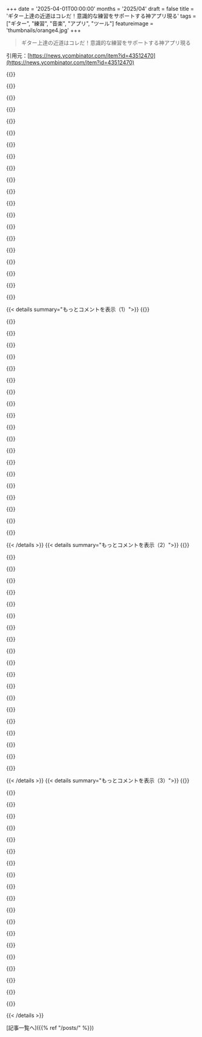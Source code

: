 +++
date = '2025-04-01T00:00:00'
months = '2025/04'
draft = false
title = 'ギター上達の近道はコレだ！意識的な練習をサポートする神アプリ現る'
tags = ["ギター", "練習", "音楽", "アプリ", "ツール"]
featureimage = 'thumbnails/orange4.jpg'
+++

> ギター上達の近道はコレだ！意識的な練習をサポートする神アプリ現る

引用元：[https://news.ycombinator.com/item?id=43512470](https://news.ycombinator.com/item?id=43512470)

{{<matomeQuote body="やっほー！このアプリ作ったの俺だよ！友達がもっと宣伝しろってうるさいからHNに投稿してくれた（感謝しかないけど！）。昨日も「今何してる？」スレに投稿したんだ。<br>https://news.ycombinator.com/item?id=43531684<br>質問あったら遠慮なくどうぞ！" userName="naiquevin" createdAt="2025-04-01T01:52:48" color="">}}

{{<matomeQuote body="HNありがとー！VineetにアプリがVineet以外にも使える価値あるって認めさせたぞ！先週、バンガロールの友達にCaptriceのデモやったんだけど、「これマジ cool！で、ローンチはいつ？」みたいな質問にてきとーに答えてたから、絶対「無限のbikeshed」にハマると思ったんだよね。<br>あと、Vineetに「First Internet Dollar」稼がせたな！コーヒーおごってくれた人マジ神！F.I.D.稼ぐ前と後じゃ心理的に全然違うから。もう後戻りできないね！俺も無限Bikeshedにハマってるから、彼に続いて頑張るぞ！" userName="adityaathalye" createdAt="2025-04-01T05:54:44" color="#ff33a1">}}

{{<matomeQuote body="マジでいい友達じゃん！" userName="RickS" createdAt="2025-04-01T15:30:40" color="">}}

{{<matomeQuote body="Aditya、よくやった！" userName="jonfromsf" createdAt="2025-04-01T16:10:02" color="">}}

{{<matomeQuote body="これめっちゃcoolじゃん！俺も同じようなニーズあるんだけど、ギターじゃなくて初めて楽器（マジなやつ）を習おうと思ってて、ギターとかウクレレとかハープに似てるけどちょっと簡単なリラにしたんだよね。ギター以外の楽器もサポートする予定ある？" userName="emacsen" createdAt="2025-04-01T15:07:48" color="#45d325">}}

{{<matomeQuote body="alphatexのドキュメントを詳しく見てるけど、弦楽器なら何でもサポートできる可能性あるよ。チューニングのセクションをチェックしてみて。<br>https://alphatab.net/docs/alphatex/metadata#tuning<br>ピアノでもいけるかも。ここに例があるよ。<br>https://alphatab.net/docs/alphatex/notes/#multiple-voices" userName="naiquevin" createdAt="2025-04-01T15:37:32" color="#785bff">}}

{{<matomeQuote body="最高！" userName="emacsen" createdAt="2025-04-01T15:42:12" color="">}}

{{<matomeQuote body="もっと一般的な楽器にした方がサポートが手厚いと思うよ。ギターの先生なんてどこにでもいるし、ギターのタブ譜はネットに溢れてるし、困ったら友達に聞けるかもしれないし。ウクレレとかベースギターもそう遠くないよ。" userName="smelendez" createdAt="2025-04-01T16:04:57" color="">}}

{{<matomeQuote body="1996年に大学にいた時、何人かのコンピューターサイエンスの教授に、Linuxなんてオモチャだって言われたし、真面目な組織は絶対に使わないって言われた。<br>1997年に数学の教授に統計プログラムについて聞いたら、Rは絶対に実用化されないって言われた。<br>1998年には、Pythonを学びたいなら学んでもいいけど、Javaを学ぶべきだ、スクリプト言語にこだわるならPerlにしとけって言われた。<br>人気があるからツールを使うんじゃなくて、自分が楽しいから使うんだ。<br>あと、リラの方が簡単に学べる理由を聞かれてないけど、それは身体的な制限があるから。" userName="emacsen" createdAt="2025-04-01T16:29:34" color="#ff5c5c">}}

{{<matomeQuote body="神アプリ。Up the irons." userName="SpaceManNabs" createdAt="2025-04-01T17:13:54" color="">}}

{{<matomeQuote body="良さげなアプリだね。楽譜読めない人向けにギタータブもあると嬉しいかも。" userName="greazy" createdAt="2025-04-01T07:31:44" color="">}}

{{<matomeQuote body="ウェブサイトの最初のスクリーンショットがギタータブじゃん。" userName="Rygian" createdAt="2025-04-01T08:16:00" color="#38d3d3">}}

{{<matomeQuote body="タブしかないじゃん。楽譜なんてどこにもないし、今エクササイズ見てるところだよ。" userName="pc86" createdAt="2025-04-01T12:35:39" color="#ff5733">}}

{{<matomeQuote body="楽譜はスペース取るから非表示にしてるんだ。でも最近、トリプレットのタブ編集してるときに必要だって思ったんだよね。タブだと連桁が見えないし。近いうちに表示切り替えボタン追加する予定。" userName="naiquevin" createdAt="2025-04-01T13:06:28" color="#38d3d3">}}

{{<matomeQuote body="それはいいね。特に他の楽器からギターに来た人には楽譜は必須だよ。" userName="wyclif" createdAt="2025-04-01T14:24:08" color="#ff5c5c">}}

{{<matomeQuote body="標準的な楽譜を学ぶことをおすすめするよ。タブ譜は便利だけど（どの弦で弾くか選べるからね。弦によって音が違うし、次の音が出せない場合もあるし）、標準的な楽譜にもメリットがあるんだ。両方知ってれば誰とでも一緒に演奏できる可能性があるよ。誰かと演奏するとき楽譜を渡されることが多いからね。" userName="bluGill" createdAt="2025-04-01T13:06:20" color="#ff5c5c">}}

{{<matomeQuote body="ギタータブは練習に最適だよ。どの弦のどのフレットを押さえるかダイレクトに示してくれるからね。同じ音を色んな場所で弾けるギターならではだよ。楽譜だと表現しにくいギター特有のテクニック（ベンド、スライド、ハンマリング、プリング）も分かりやすいし。タブ譜は手の位置を示してくれるから、正しいテクニックと筋肉の記憶を発達させやすいんだ。<br>そもそもこのアプリはタブ譜に対応してるから、最初のコメントは意味不明なんだよね。あと、素晴らしいギタリストでも楽譜読めない人もいるけど、楽譜を学ぶ価値がないって言ってるわけじゃないよ。" userName="benzible" createdAt="2025-04-01T15:12:33" color="#38d3d3">}}

{{<matomeQuote body="ポジションチェンジは楽譜にも書き込めるよ。ほとんどの場合、ゴチャゴチャしない程度にね。" userName="cma" createdAt="2025-04-01T21:48:25" color="">}}

{{<matomeQuote body="いいね。レッスンをシェアする方法が必要だね。著作権とかでややこしくなりそうだけど。<br>ちゃんとしたレッスンなら、コード進行から始まって、スケールとコードの関係に進んで、ソロのテクニックレッスンに移るのがいいんじゃないかな。<br>AlphaTabはすごいね。ダニエル・クスニーさんが長年メンテナンスしてるんだ。<br>前にレッスンサイトを作ろうとしたけど、リリースできるレベルにならなかったんだよね。スケール/コード/アルペジオツールは作ったことあるよ。" userName="webprofusion" createdAt="2025-04-01T03:38:48" color="#45d325">}}

{{<matomeQuote body="Captriceでは、エクササイズのコレクションをエクスポートできるんだ。Jsonファイルとして共有したり、別のデバイスにコピーしてインポートできるよ。<br>＞ AlphaTab is the star here<br>全＞マジそれな！クオリティ高いよね。開発者知らなかった。教えてくれてありがとう。" userName="naiquevin" createdAt="2025-04-01T04:58:08" color="#ff33a1">}}

{{< details summary="もっとコメントを表示（1）">}}
{{<matomeQuote body="ブルースscaleとか、ジャズのscaleとか、ラーガの影響を受けたscaleとか、世界中の音楽の伝統から来た数えきれないscale、マイクロトーンscale、fifths/DADGAD/DADF#Aみたいな変則チューニング、色んな指使いとピッキングパターンで動きを速くするscale、装飾音とかドローンとかテクニックのために開放弦を使ったり避けたりするscale、スイープセクションを含むscale、スイープアルペジオで構成されたscaleとか色々あるよ。" userName="nathan_douglas" createdAt="2025-04-01T14:35:58" color="#ff33a1">}}

{{<matomeQuote body="ギターのscaleパターンって、A：特定の弦の特定の指で始まることと、B：手が上下に動きすぎないように最適化されてるんだよね。例えば、俺は５つのメジャースケールパターンを知ってる。２つは１弦から始まって、２つは２弦から、１つは３弦から始まる。" userName="scythe" createdAt="2025-04-01T12:31:32" color="">}}

{{<matomeQuote body="覚えるscaleはたくさんあって、フレットボードの色んな場所にルートがあるんだよね。それぞれ違うことに役立つんだ。基本的なマイナーペンタトニックスケールだけでも５つのパターンが必要だよ。８音scaleは８つのパターンが必要で、演奏したいモードによってルートが変わる。“The Guitar Grimoire”っていうscale本は200ページもあるんだぜ！" userName="compiler-guy" createdAt="2025-04-01T03:54:58" color="#ff5c5c">}}

{{<matomeQuote body="“パターン”って言うのは、scaleを違う音/ステップから始めるってこと？（もしくは、インターバルの配置をずらして“違う”ように見えるもの？）それって些細なことじゃん？C-D-E-Fとか弾けるなら、D-E-Fとかも弾けるでしょ。なんでそれを別々に“覚える”必要があるの？" userName="zozbot234" createdAt="2025-04-01T04:01:03" color="">}}

{{<matomeQuote body="いや、パターンはscaleのキーを変えることじゃないよ。<br>パターンっていうのは、手を動かさずに弦をまたいでscaleを弾く方法のこと。同じキーで同じscaleを違うポジションで弾くには、音のパターンが違うんだ。<br>ペンタトニックスケールをネックのどこでも弾けるようにするには、５つの違うパターンを覚えなきゃいけない。<br>キーを変えたいなら、もちろん開始位置は変わるけど、それは簡単。それでも、そのscaleだけで５つのパターンを覚える必要があるんだ。" userName="MattPalmer1086" createdAt="2025-04-01T06:33:07" color="#ff5733">}}

{{<matomeQuote body="いやいや、違うscaleって色々あるよ。まず、メジャースケールの代わりにマイナースケールを弾いたり、クロマチックスケール（半音ずつ全部の音）を弾いたりできる。メロディーを弾く時に特定のscaleの音だけを使うのは、特定のモードで演奏することだよ。例えば、ペンタトニックスケールはブルースモードだね。古代ギリシャ由来のモードもあって、奇妙で堅苦しい雰囲気を作り出すんだ。よく知ってる曲でどのモード/scaleが使われてるか意識してるって言えないけど（ペンタトニック以外）、これはマジでよくあることなんだ。スラッシュメタルのテクニカルな部分でよく使われる。" userName="card_zero" createdAt="2025-04-01T04:11:22" color="">}}

{{<matomeQuote body="＞the minor scale doesn't count because C major = A minor if you start on A, fair enough, forget that one.<br>ハーモニックマイナーがあるから、それもカウントされるかもね。でも、これは結局、それらの“別々の”scaleは、通常のダイアトニックスケールの単純なバリエーションとして紹介するのがベストだってことを強調してるだけかも。もちろん、ちょっと練習したいかもしれないけど、少なくとも、何を弾くべきか迷うことはないように“学んで”おくべきだよね。" userName="zozbot234" createdAt="2025-04-01T04:24:48" color="">}}

{{<matomeQuote body="＞Why is a seven-note scale called ＂diatonic＂ anyway<br>“diatonic”の接頭辞は“di”(“two”)じゃなくて“dia”(“through”)だよ。でも、その起源(διάτονος, “diátonos”)が何を意味するのか正確には誰も知らないみたい[1]。“音を通って”とか“引き伸ばされた音”みたいな意味かもね。<br>2つ目の意味は、ダイアトニックの現代的な定義に近い：12個の音から7個の音を選んで、オクターブ内でできるだけ引き伸ばす、つまり、隣り合う音は1つまたは2つの半音離れていて、1半音離れたペアはできるだけ離れている（2つ目の要件は、例えば、上行旋律的短音階が7つの音を持っていても、ダイアトニックとは見なされない）。" userName="moefh" createdAt="2025-04-01T05:53:05" color="">}}

{{<matomeQuote body="Wiktだとdia-が「stretched out（伸ばされた）」って意味になる例が他にないんだよね。普通は「across（横切る）」って意味じゃん。まあ、伸ばされたものは空間を横切ってるってことなのかもね。" userName="card_zero" createdAt="2025-04-01T06:47:43" color="">}}

{{<matomeQuote body="例えばDiastasis recti（腹直筋離開）は、お腹の筋肉が伸びてる状態を指すよ（普通は妊娠中にね）。" userName="d1sxeyes" createdAt="2025-04-01T09:43:10" color="">}}

{{<matomeQuote body="どの7つの音を選ぶかって重要だよね。ギターだと7つか12しかないけど。パイプオルガンには15音あるのもあって、正しいのを選べばめっちゃ良い音になるんだって（でもハズレもある）。バイオリンは無限に選べるし、50音以上あるキーボードもあるらしい（microtonal music調べてみて）。ギターのフレットをなくす人もいるらしいよ。" userName="bluGill" createdAt="2025-04-01T13:12:00" color="#785bff">}}

{{<matomeQuote body="別に違う風に覚える必要はないと思うな。練習は必要だけどね。" userName="d1sxeyes" createdAt="2025-04-01T05:11:49" color="">}}

{{<matomeQuote body="弦のセットによってパターンが違うんだよね。DEFを同じパターンで覚える必要はないけど、CDEのいろんなパターンは覚える必要がある。" userName="avemuri" createdAt="2025-04-01T05:12:55" color="">}}

{{<matomeQuote body="でも弦のパターンも「相対的」で、ギターのチューニング次第だよね。例えばスタンダードチューニングだと、隣り合う弦は基本完全4度（5フレット）離れてるけど、G-B弦だけ長3度（4フレット）離れてる。だから、ある弦で弾く音が分かれば、隣の弦では5フレット戻るか4フレット戻るかすれば同じ音になるってこと。<br>＞(もし何かあるなら、ギター学習アプリに自動でエクササイズを作ってほしいな。耳コピアプリみたいに、音程を認識する練習とかで。)" userName="zozbot234" createdAt="2025-04-01T07:44:08" color="#ff33a1">}}

{{<matomeQuote body="自分で答え言ってるじゃん。<br>＞ギターで「スケール」の練習って何のために必要？<br>＞これらのパターンは少し練習するだけでいい" userName="fastasucan" createdAt="2025-04-01T10:16:10" color="">}}

{{<matomeQuote body="昔ギターを習ってた時、先生が「この5つのスケールパターンを覚えろ」って言うだけで、理由を教えてくれなかったから苦労したんだよね。「覚えれば上手くなる！」って言われても、理屈が分からないと覚えられないんだもん。大人になって音楽理論を学んだら、めっちゃ役に立ったよ！" userName="Davertron" createdAt="2025-04-01T20:37:33" color="#38d3d3">}}

{{<matomeQuote body="＞初心者を理論で圧倒しないように<br>いや、大した理論じゃなくて、音と半音のパターンと、ギターのチューニングの基本を知ってるだけで、ギターの仕組みは理解できるんだよね。あとは練習すれば良いだけ。" userName="zozbot234" createdAt="2025-04-01T21:50:00" color="#785bff">}}

{{<matomeQuote body="＞大した理論じゃなくて<br>ほんとそれ。よくある「このパターンを覚えればネックを制覇できる！もうボックスに閉じこもるな！」みたいな動画って、ただキーの音の位置を示してるだけなんだよね（今は分かるけど、昔は分からなかった…）。それより、ペンタトニックスケールの仕組みとか、キーの音の探し方を学んだ方がずっと分かりやすい。" userName="Davertron" createdAt="2025-04-02T03:29:24" color="#ff5733">}}

{{<matomeQuote body="＞昔ギターを習ってた時、マジで苦労した理由がこれだわ。<br>確かにそうかも。叩かれてる人も、ある意味当たってる。ギタリストって難しくしたがるんだよね。1オクターブのメジャースケールとかアルペジオ、トライアド、7thコードの基本だけ覚えればいいのに。ギターは相対的な楽器だし。キーボードはポジションだけど、ギターなら1オクターブのスケールはどこで弾いても同じじゃん。<br>ただ、Berkleeもパターンで教えるって言うし、ジャズギタリストの中にもそう言う人いるんだよね。ギターって、他の楽器に比べて教え方が確立されてない気がする。上手い人って、結局みんな、他のギタリストが長年かけて編み出したことを、後から丸暗記して学ばなきゃいけないんだよね。" userName="jmkr" createdAt="2025-04-02T00:02:49" color="#38d3d3">}}

{{<matomeQuote body="ポピュラー音楽のギターレッスンシリーズは、ほぼ全部が5つのペンタトニックスケールのパターンを教えてるよ。クラシックギターとか、非西洋音楽に特化したやつは別だけど。この記事も面白いかもね。<br>https://music.stackexchange.com/questions/43516/can-someone-...<br>もちろん、理論もあるし、考えたり練習したりすれば、自分で導き出せるけど、それって5つのパターンを覚えるより遠回りじゃん？" userName="compiler-guy" createdAt="2025-04-01T16:20:15" color="">}}


{{< /details >}}
{{< details summary="もっとコメントを表示（2）">}}
{{<matomeQuote body="基本的なスケールの他のパターンも、ただの足りない音だよ。黒鍵がペンタトニックで、白鍵が普通のスケールみたいなもん。" userName="cma" createdAt="2025-04-01T21:51:49" color="">}}

{{<matomeQuote body="Allan Holdsworthがチャットに参加したぞ…" userName="dboreham" createdAt="2025-04-01T04:15:45" color="">}}

{{<matomeQuote body="これ、結局モードの話だよね。<br>https://en.wikipedia.org/wiki/Mode_(music)" userName="card_zero" createdAt="2025-04-01T03:57:50" color="">}}

{{<matomeQuote body="スケールはマジで大事。スケールを反射的に弾けるように練習しとくと、特に他の人と演奏するときにめっちゃ役に立つ。" userName="markovs_gun" createdAt="2025-04-01T10:11:39" color="">}}

{{<matomeQuote body="どのポジションからスケールを始めても、ルート音を変えられるし、スケールは開放弦から始めた時と同じフレット間隔のままだよ。詳しくは”fretboard logic”を見てみて。" userName="thatcat" createdAt="2025-04-01T16:32:15" color="">}}

{{<matomeQuote body="マジ最高！<br>俺も似たようなツールをバンジョー用に作ったんだ。<br>https://banjo-rolls-deluxe.twait.dev/<br>機能は少ないけど、コード進行を体に覚えさせるにはマジで役に立ってる。あんたのアプリのエクササイズビルダー、マジですげえ。俺も自分のサイトに作りたかったから、参考にさせてもらうわ！" userName="hexie" createdAt="2025-04-01T02:23:30" color="#45d325">}}

{{<matomeQuote body="マジ最高！オリジナルのやつを見た時、最初に思ったのが「バンジョー版があればいいのに！」だったんだよね。絶対使うわ。" userName="tow21" createdAt="2025-04-01T04:35:31" color="#38d3d3">}}

{{<matomeQuote body="これ、マジでクール。UIもシンプルで最高。" userName="naiquevin" createdAt="2025-04-01T03:19:21" color="#45d325">}}

{{<matomeQuote body="これ何やってるか理解するのに5分もかかったわ。他の人も混乱してるかもだけど、これ、演奏を聴いてくれるわけじゃなくて、メトロノームの使用状況を記録して、TAB譜を表示するだけなんだよね。個人的には、メトロノームアプリがそのままページになった方がクールだと思うな。練習してる曲を記録したいなら、セッションにラベル付けできる機能を追加すればいいじゃん。動画に合わせて練習したい人向けに別のモードがあってもいいけど、俺は普段練習するとき、TAB譜見てるし、動画見ながらじゃないんだよね。" userName="i_am_a_squirrel" createdAt="2025-04-01T00:40:24" color="">}}

{{<matomeQuote body="フィードバックありがとね。UIが初めて使う人にとって直感的じゃないのは自覚してるんだ。何人かの初期ユーザーからも、演奏を聴いてくれるか、何か音を再生してくれると思ってたって言われたんだよね。近いうちに短い動画を撮って、そこを明確にしようと思ってるよ。<br>＞IMO the app would be cooler if it was simply the metronome app on a page. And if you want to track which song you are working on, then just add the ability to label a session.＜<br>＞”アプリがただのメトロノームだったらもっとクールだよね。どの曲を練習してるか記録したいなら、セッションにラベルをつける機能を追加してよ”<br>TAB譜は主に、（１）将来の参照のため、特に自分で練習を作った場合とか、（２）他の人と共有するためなんだ。たまに、特定のテクニックとか、苦手なピッキングパターンを克服するための短い練習を自分で考え付くことがあるんだよね。でも、時間が経つと忘れちゃうんだ。前のバージョンでは、TAB譜を追加するか、動画を埋め込むかできたんだけど、それなら両方あった方がいいじゃんって思ったんだよね！フィードバックはちゃんと受け止めてるよ。TAB譜/動画セクションを折りたたみ可能にするのは簡単だと思う。セッションにラベルをつける機能もロードマップに入ってるよ。" userName="naiquevin" createdAt="2025-04-01T02:10:05" color="#45d325">}}

{{<matomeQuote body="自分の演奏を録音して聴いたり見たりするのは、俺にとってはすごく役に立ってるんだよね。一時的な録音でも、現在のセッションとか、最新のn分/拍だけでもいいから、あると嬉しいな。演奏中はリアルタイムで自分の演奏を評価するのって難しいんだよね。ユーザー体験として正しく実現するのは簡単なことじゃないけど、あなたのアプリの素晴らしいミニマルな機能セットは、質に関係なく効率的に練習ルーチンを進められるというプラスにもなり得ると思うよ。練習すれば上手くなるしね。" userName="SethMurphy" createdAt="2025-04-01T09:00:38" color="#ff5733">}}

{{<matomeQuote body="録音して聴くっていうのに同意。俺もたまにやるよ。録音/再生機能を実装する上で懸念してるのは、ウェブアプリってことを考えると、いろいろ複雑になりそうってことなんだよね（マイクの録音許可とか、ブラウザの互換性とか、ローカルストレージの制限とか）。" userName="naiquevin" createdAt="2025-04-01T17:27:39" color="">}}

{{<matomeQuote body="動画があったらいいね！とにかく、良い出来だよ:D" userName="i_am_a_squirrel" createdAt="2025-04-01T17:22:59" color="">}}

{{<matomeQuote body="Rocksmithはセットアップがなかなかうまくいかなかったけど、「ギターヒーローを本物のギターで」っていう約束は守られてるように見えたな。俺がコンピュータをいじる方がギターをいじるより大事になった時期に出てきたんだよね。" userName="RajT88" createdAt="2025-04-01T00:56:50" color="">}}

{{<matomeQuote body="Rocksmithにはその約束に惹かれて始めたんだけど、俺にとってはうまくいったよ。基礎以上のギターのスキルはそんなに上がらなかったけど、好きな音楽とインタラクトできるのは楽しいね。好きな曲に合わせて口笛を吹くみたいな感じだけど、手を使うからもっと没頭できるし、ボタンをカチカチするギターヒーローよりも、自分が音楽を作ってるって感じがして嬉しいんだよね。最近はサブスクサービスがあるけど、質は知らないな。俺は未だにmacOSで”real tone cable”を使って”2014 remastered”エディションを遊んでるよ。アップデートされて、好きな”audio interface”デバイスでプレイできるようになったみたいだけどね。非公式の曲の”customsforge”ライブラリもあるけど、質はピンキリだよ。RocksmithとYoutubeのチュートリアルがあれば、今の俺のスキルと時間の投資でできる一番楽しいギターの遊び方かな。バンドで演奏したり、まともな曲を作ることはできないだろうけど、音楽を楽しんで没頭できれば十分だよ。" userName="aequitas" createdAt="2025-04-01T15:46:39" color="#785bff">}}

{{<matomeQuote body="Rocksmithを本当に好きになりたかったんだけど、段階的な難易度設定がどうも合わなかったんだよね。新しいコードで詰まって、おすすめされたアーケードゲームを試しても、さらに難しくて満足できないタスクで詰まって、モチベーションがなくなっちゃうんだよね。また手に取ってみると、俺のスキルが落ちてることを認識してくれなくて、新しいプロファイルから始めなきゃいけなかった。トーンモデラーで色々試してる時間の方が長かったな。" userName="deckar01" createdAt="2025-04-01T03:40:06" color="">}}

{{<matomeQuote body="振り返ってみると、Rocksmithは主に俺のタイミングを改善してくれたかな。「ミスっても曲を止めない」ってことも学んだ。メトロノームとか、バッキングトラックとか、バンドとか無しで一人で弾いてると、悪いところがあると止めて繰り返しちゃう癖があるんだよね。" userName="grujicd" createdAt="2025-04-01T06:55:19" color="">}}

{{<matomeQuote body="一番いい方法は、レッスンを受けて、学びたい曲のriff repeaterを使って、全音符をオンにして、弾けるようになるまで速度を遅くすることだった。そしたら速度を上げたり、セクションを追加したりするんだ。" userName="bjelkeman-again" createdAt="2025-04-01T05:50:16" color="#ff5733">}}

{{<matomeQuote body="dynamic difficultyはマジでクソだったわー。しかも無効にするのに複数設定が必要だったし。" userName="honkycat" createdAt="2025-04-01T23:26:01" color="">}}

{{<matomeQuote body="このアプリまだ使ってないけど、ギター戻ってきたら試してみるつもり。労力とかリソースとか、音楽の喜びを広めるために無料で提供してるところに感動した！ギターって最初はマジ難しいけど、これで続けられる人が増えたら嬉しいな。ギターはいつの時代も表現の手段だもんね！" userName="6stringmerc" createdAt="2025-04-01T01:37:33" color="#45d325">}}


{{< /details >}}
{{< details summary="もっとコメントを表示（3）">}}
{{<matomeQuote body="40年くらいギターをちょこちょこ弾いてきたけど、今年クラシックギターを試してみたらマジで衝撃！指が太くてもAとかBのコードが押さえやすいし、すぐ痛くなったりもしない。マジで、もし苦労してるならナイロン弦ギターも試してみて！" userName="foobarian" createdAt="2025-04-01T02:18:41" color="#ff33a1">}}

{{<matomeQuote body="John 5に「女の子みたいな手」って言われたことある俺からすると、クラシックギターとか一部のジャズギターは逆に弾きにくいんだよね！SRVは手がデカすぎ。Bucketheadは宇宙人かよってくらいデカいけど（笑）。もしよかったら、 electric guitar のbaritone scale guitar 試してみて。AgileのLPタイプ27インチとか。PRSにもSEモデルがあるよ。EVH signature models はネックがTelecasterみたいに小さいから気をつけて！" userName="6stringmerc" createdAt="2025-04-01T16:59:22" color="#ff33a1">}}

{{<matomeQuote body="偉大なブルースマンの中にも指が太い人がいたから、それだけじゃないと思うな。俺も40年くらいギター弾いてて、ある日「Cコードをミュートせずに弾くには？」ってYouTubeで検索したら、指と手首の位置が全部間違ってたことに気づいたんだよね。Framptonの動画とか見て、指の動きとかめっちゃ研究した。" userName="dboreham" createdAt="2025-04-01T04:25:34" color="#38d3d3">}}

{{<matomeQuote body="Cコードって、ローE弦はミュートするのが普通だよ（笑）。" userName="dragandj" createdAt="2025-04-01T08:38:28" color="">}}

{{<matomeQuote body="ありがとね。<br>＞人が諦めちゃうことが多い。<br>“もしこれで続けられる人が増えたら嬉しいな”って、マジで共感。" userName="naiquevin" createdAt="2025-04-01T02:31:39" color="#ff5c5c">}}

{{<matomeQuote body="こちらこそ、どういたしまして！ギターへの情熱に感謝です。このアプリは、なかなか満足させられないギタリスト達にとってマジで価値のあるものだよ！" userName="6stringmerc" createdAt="2025-04-01T16:55:35" color="#ff5c5c">}}

{{<matomeQuote body="これいいね。Rick Beatoの練習とかに興味あるんだけど、いくつか問題があって試せてない。<br>まず、タブ譜が長すぎてスクロールしないといけないから、メトロノームに合わせて弾けない…。スクロールしながらメトロノームに合わせるの？自動スクロールとか、全部表示されるようにしてほしい。あと、動画だけじゃ音を覚えられないから、シンセ音源で音を出してほしい。下手でもいいから、正しい音で弾けてるか確認したい。タブ譜が長すぎるから改善してほしいのと、音源を付けてほしい。" userName="uglycoyote" createdAt="2025-04-01T05:42:14" color="">}}

{{<matomeQuote body="＞タブ譜が長すぎてスクロールしないといけないから、メトロノームに合わせて弾けない。<br>確かに、このアプリは曲を覚えるのには向いてないかも。でも、練習には使えると思う。タブ譜と動画は参考用で、何を練習するかを知るためのもの。昔はどっちか片方しか表示できなかったんだけど、両方表示できるようにしたんだよね。それが混乱を招いてるみたい。シンセ音源で一緒に練習するのは良いアイデアかも。alphatabはmidi再生に対応してるから、Guitar Proみたいにできるかも。メトロノームとmidiを同時に再生するのが難しいかもだけど。学習モードと練習モードを分けるのもありかもね。" userName="naiquevin" createdAt="2025-04-01T06:11:02" color="#ff33a1">}}

{{<matomeQuote body="このアプリのレイアウトとセットアップ、マジで良い感じだよね。なんかハマるんだよなー。" userName="jppope" createdAt="2025-04-01T01:22:54" color="#45d325">}}

{{<matomeQuote body="ありがとー！Bulma[1] cssフレームワークのおかげだよ、たぶん。バックエンドエンジニアだから、Bulmaをメインに使って、凝ったことは避けたんだ。" userName="naiquevin" createdAt="2025-04-01T02:21:10" color="">}}

{{<matomeQuote body="わかるー。俺的には、程よい余白と色の使い方が良いんだよね。" userName="chimpanzee" createdAt="2025-04-01T01:44:20" color="#ff33a1">}}

{{<matomeQuote body="ナイスなアプリ！ピアノ版とかないのかな？" userName="a_c" createdAt="2025-04-01T09:27:42" color="">}}

{{<matomeQuote body="マジか、タイミング良すぎ！ギター再開しようと思ってたんだ。今夜試してみるわ。" userName="chamomeal" createdAt="2025-04-01T01:35:00" color="#ff33a1">}}

{{<matomeQuote body="ギター再開した時、使い捨てのニトリル手袋を左手につけて練習したら、毎日1時間以上練習しても次の日痛くなくなったんだよね。薄くて丈夫で、指の動きもほとんど変わらないし。続けられてるからマジおすすめ。" userName="scythe" createdAt="2025-04-01T02:45:46" color="#38d3d3">}}

{{<matomeQuote body="多くの人がフレットを押さえる時、必要以上に力が入ってるってことに気づくべき。最初はみんなそう。あるエクササイズとして、フレットを押さえたままピッキングして、徐々に力を抜いていくと、音が詰まるポイントがある。そこから少しだけ力を足すと、音がクリアになる。それが理想的な力加減だよ。無駄な力は怪我にもつながるからね。" userName="timrichard" createdAt="2025-04-01T08:31:36" color="#ff33a1">}}

{{<matomeQuote body="ググってみたら、「ニトリル指サック」ってのがあったわ。指先だけカバーできるやつ。" userName="captn3m0" createdAt="2025-04-01T03:14:49" color="">}}

{{<matomeQuote body="毎日ギターを手に取って、5分でも良いから弾くってのが効果的だったよ。毎日必ずやるってのが大事。10ヶ月くらい続けたら、コードとかブルースとか、結構弾けるようになった。" userName="rwmj" createdAt="2025-04-01T17:50:48" color="#ff33a1">}}

{{<matomeQuote body="毎日ギターを手に取るための秘訣は、常にギターを手の届くところに置いておくこと。ケースに入れっぱなしじゃなくて、すぐに手に取れるようにね。" userName="phn" createdAt="2025-04-01T18:23:45" color="#ff5733">}}

{{<matomeQuote body="エレキも良いけど、アコギの方が良いよねー。" userName="rwmj" createdAt="2025-04-01T19:07:58" color="">}}

{{<matomeQuote body="誰かアドバイスちょうだい。ギターの才能ないんだよね。毎日1時間以上練習すればまあまあ弾けるようになるんだけど、アコギだと指にひどいタコができちゃうんだよねー。これって普通なの？" userName="user3939382" createdAt="2025-04-01T04:14:03" color="">}}


{{< /details >}}


[記事一覧へ]({{% ref "/posts/" %}})
